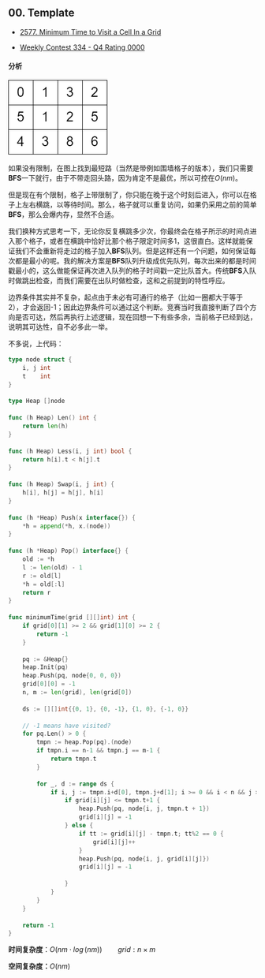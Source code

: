 ## 00. Template

- [2577. Minimum Time to Visit a Cell In a Grid](https://leetcode.cn/problems/minimum-time-to-visit-a-cell-in-a-grid/)

- [Weekly Contest 334 - Q4 Rating 0000](https://leetcode.com/contest/weekly-contest-334) 



#### 分析

![img](../images/yetgriddrawio-8.png)

如果没有限制，在图上找到最短路（当然是带例如围墙格子的版本），我们只需要**BFS**一下就行，由于不带走回头路，因为肯定不是最优，所以可控在$O(nm)$。

但是现在有个限制，格子上带限制了，你只能在晚于这个时刻后进入，你可以在格子上左右横跳，以等待时间。那么，格子就可以重复访问，如果仍采用之前的简单**BFS**，那么会爆内存，显然不合适。

我们换种方式思考一下，无论你反复横跳多少次，你最终会在格子所示的时间点进入那个格子，或者在横跳中恰好比那个格子限定时间多1，这很直白。这样就能保证我们不会重新将走过的格子加入**BFS**队列。但是这样还有一个问题，如何保证每次都是最小的呢。我的解决方案是**BFS**队列升级成优先队列，每次出来的都是时间戳最小的，这么做能保证再次进入队列的格子时间戳一定比队首大。传统**BFS**入队时做跳出检查，而我们需要在出队时做检查，这和之前提到的特性呼应。

边界条件其实并不复杂，起点由于未必有可通行的格子（比如一圈都大于等于2），才会返回-1；因此边界条件可以通过这个判断。竞赛当时我直接判断了四个方向是否可达，然后再执行上述逻辑，现在回想一下有些多余，当前格子已经到达，说明其可达性，自不必多此一举。

不多说，上代码：

```go
type node struct {
	i, j int
	t    int
}

type Heap []node

func (h Heap) Len() int {
	return len(h)
}

func (h Heap) Less(i, j int) bool {
	return h[i].t < h[j].t
}

func (h Heap) Swap(i, j int) {
	h[i], h[j] = h[j], h[i]
}

func (h *Heap) Push(x interface{}) {
	*h = append(*h, x.(node))
}

func (h *Heap) Pop() interface{} {
	old := *h
	l := len(old) - 1
	r := old[l]
	*h = old[:l]
	return r
}

func minimumTime(grid [][]int) int {
	if grid[0][1] >= 2 && grid[1][0] >= 2 {
		return -1
	}

	pq := &Heap{}
	heap.Init(pq)
	heap.Push(pq, node{0, 0, 0})
	grid[0][0] = -1
	n, m := len(grid), len(grid[0])

	ds := [][]int{{0, 1}, {0, -1}, {1, 0}, {-1, 0}}

	// -1 means have visited?
	for pq.Len() > 0 {
		tmpn := heap.Pop(pq).(node)
		if tmpn.i == n-1 && tmpn.j == m-1 {
			return tmpn.t
		}

		for _, d := range ds {
			if i, j := tmpn.i+d[0], tmpn.j+d[1]; i >= 0 && i < n && j >= 0 && j < m && grid[i][j] >= 0 {
				if grid[i][j] <= tmpn.t+1 {
					heap.Push(pq, node{i, j, tmpn.t + 1})
					grid[i][j] = -1
				} else {
					if tt := grid[i][j] - tmpn.t; tt%2 == 0 {
						grid[i][j]++
					}
					heap.Push(pq, node{i, j, grid[i][j]})
					grid[i][j] = -1

				}
			}
		}
	}

	return -1
}
```



**时间复杂度**：$O(nm \cdot log\,(nm)) \qquad grid:n \times m$

**空间复杂度：**$O(nm)$

